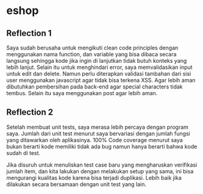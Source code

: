 # eshop

## Reflection 1

Saya sudah berusaha untuk mengikuti clean code principles dengan menggunakan nama function, dan variable yang bisa dibaca secara langsung sehingga kode jika ingin di lanjutkan tidak butuh konteks yang lebih lanjut. Selain itu untuk menghindari error, saya memvalidasikan input untuk edit dan delete. Namun perlu diterapkan validasi tambahan dari sisi user menggunakan javascript agar tidak bisa terkena XSS. Agar lebih aman dibutuhkan pembersihan pada back-end agar special characters tidak tembus. Selain itu saya menggunakan post agar lebih aman.

## Reflection 2

Setelah membuat unit tests, saya merasa lebih percaya dengan program saya. Jumlah dari unit test menurut saya bervariasi dengan jumlah fungsi yang ditawarkan oleh aplikasinya. 100% Code coverage menurut saya bukan berarti kode memiliki tidak ada bug namun hanya berarti bahwa kode sudah di test.

Jika disuruh untuk menuliskan test case baru yang mengharuskan verifikasi jumlah item, dan kita lakukan dengan melakukan setup yang sama, ini bisa mengurangi kualitas kode karena bisa terjadi duplikasi. Lebih baik jika dilakukan secara bersamaan dengan unit test yang lain.
